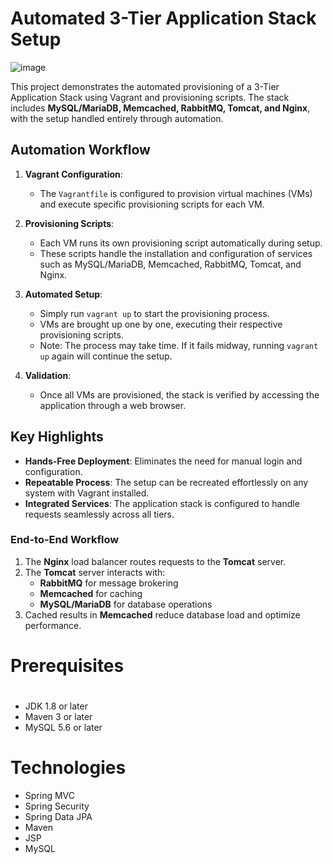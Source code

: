 # Automated 3-Tier Application Stack Setup  

![image](https://github.com/user-attachments/assets/679d2eb2-31ce-47a8-87e2-1d6f012bbbf4)

This project demonstrates the automated provisioning of a 3-Tier Application Stack using Vagrant and provisioning scripts. The stack includes **MySQL/MariaDB, Memcached, RabbitMQ, Tomcat, and Nginx**, with the setup handled entirely through automation.

## Automation Workflow  
1. **Vagrant Configuration**:  
   - The `Vagrantfile` is configured to provision virtual machines (VMs) and execute specific provisioning scripts for each VM.  

2. **Provisioning Scripts**:  
   - Each VM runs its own provisioning script automatically during setup.  
   - These scripts handle the installation and configuration of services such as MySQL/MariaDB, Memcached, RabbitMQ, Tomcat, and Nginx.  

3. **Automated Setup**:  
   - Simply run `vagrant up` to start the provisioning process.  
   - VMs are brought up one by one, executing their respective provisioning scripts.  
   - Note: The process may take time. If it fails midway, running `vagrant up` again will continue the setup.  

4. **Validation**:  
   - Once all VMs are provisioned, the stack is verified by accessing the application through a web browser.  

## Key Highlights  
- **Hands-Free Deployment**: Eliminates the need for manual login and configuration.  
- **Repeatable Process**: The setup can be recreated effortlessly on any system with Vagrant installed.  
- **Integrated Services**: The application stack is configured to handle requests seamlessly across all tiers.  

### End-to-End Workflow  
1. The **Nginx** load balancer routes requests to the **Tomcat** server.  
2. The **Tomcat** server interacts with:  
   - **RabbitMQ** for message brokering  
   - **Memcached** for caching  
   - **MySQL/MariaDB** for database operations  
3. Cached results in **Memcached** reduce database load and optimize performance.  

# Prerequisites
#
- JDK 1.8 or later
- Maven 3 or later
- MySQL 5.6 or later

# Technologies 
- Spring MVC
- Spring Security
- Spring Data JPA
- Maven
- JSP
- MySQL



